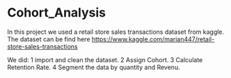 # Cohort_Analysis


In this project we used a retail store sales transactions dataset from kaggle.
The dataset can be find here https://www.kaggle.com/marian447/retail-store-sales-transactions

We did:
1 import and clean the dataset.
2 Assign Cohort.
3 Calculate Retention Rate.
4 Segment the data by quantity and Revenu.
